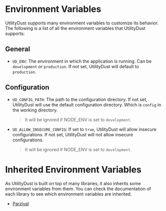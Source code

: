 # Environment Variables

UtilityDust supports many environment variables to customize its behavior. The following is a list of all the environment variables that UtilityDust supports:

## General
- `UD_ENV`: The environment in which the application is running. Can be `development` or `production`. If not set, UtilityDust will default to `production`.

## Configuration
- `UD_CONFIG_PATH`: The path to the configuration directory. If not set, UtilityDust will use the default configuration directory. Which is `config` in the working directory.
  > It will be ignored if NODE_ENV is set to `development`.
- `UD_ALLOW_INSECURE_CONFIG`: If set to `true`, UtilityDust will allow insecure configurations. If not set, UtilityDust will not allow insecure configurations.
  > It will be ignored if NODE_ENV is set to `development`.

# Inherited Environment Variables

As UtilityDust is built on top of many libraries, it also inherits some environment variables from them. You can check the documentation of each library to see which environment variables are inherited.

- [Parzival](https://gitlab.com/spaceproject_/parzival)